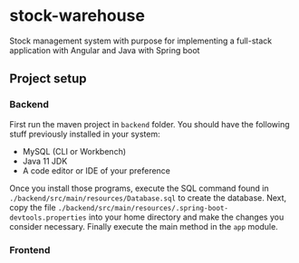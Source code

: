# stock-warehouse
Stock management system with purpose for implementing a full-stack application with Angular and Java with Spring boot

## Project setup

### Backend
First run the maven project in `backend` folder. You should have the following stuff previously installed in your system:

- MySQL (CLI or Workbench)
- Java 11 JDK
- A code editor or IDE of your preference

Once you install those programs, execute the SQL command found in `./backend/src/main/resources/Database.sql` to create the database. Next, copy the file `./backend/src/main/resources/.spring-boot-devtools.properties` into your home directory and make the changes you consider necessary. Finally execute the main method in the `app` module.

### Frontend
